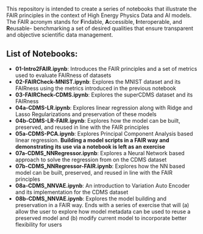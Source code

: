 This repository is intended to create a series of notebooks that illustrate the FAIR principles in the context of High Energy Physics Data and AI models. The FAIR acronym stands for **F**indable, **A**ccessible, **I**nteroperable, and **R**eusable- benchmarking a set of desired qualities that ensure transparent and objective scientific data management.

## List of Notebooks:

- **01-Intro2FAIR.ipynb**: Introduces the FAIR principles and a set of metrics used to evaluate FAIRness of datasets
- **02-FAIRCheck-MNIST.ipynb**: Explores the MNIST dataset and its FAIRness using the metrics introduced in the previous notebook
- **03-FAIRCheck-CDMS.ipynb**: Explores the superCDMS dataset and its FAIRness
- **04a-CDMS-LR.ipynb**: Explores linear regression along with Ridge and Lasso Regularizations and preservation of these models
- **04b-CDMS-LR-FAIR.ipynb**: Explores how the model can be built, preserved, and reused in line with the FAIR principles
- **05a-CDMS-PCA.ipynb**: Explores Principal Component Analysis based linear regression. **Building a model scripts in a FAIR way and demonstrating its use via a notebook is left as an exercise**
- **07a-CDMS_NNRegressor.ipynb**: Explores a Neural Network based approach to solve the regression from on the CDMS dataset
- **07b-CDMS_NNRegressor-FAIR.ipynb**: Explores how the NN based model can be built, preserved, and reused in line with the FAIR principles
- **08a-CDMS_NNVAE.ipynb**: An introduction to Variation Auto Encoder and its implementation for the CDMS dataset
- **08b-CDMS_NNVAE.ipynb**: Explores the model building and preservation in a FAIR way. Ends with a series of exercise that will (a) allow the user to explore how model metadata can be used to reuse a preserved model and (b) modify current model to incorporate better flexibility for users

